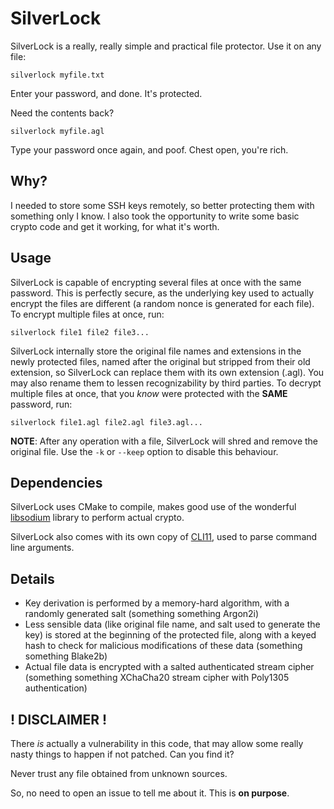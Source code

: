 # SilverLock

SilverLock is a really, really simple and practical file protector.
Use it on any file:

`silverlock myfile.txt`

Enter your password, and done. It's protected.

Need the contents back?

`silverlock myfile.agl`

Type your password once again, and poof. Chest open, you're rich.

## Why?

I needed to store some SSH keys remotely, so better protecting them with something only I know. I also took the opportunity to write some basic crypto code and get it working, for what it's worth.

## Usage

SilverLock is capable of encrypting several files at once with the same password. This is perfectly secure, as the underlying key used to actually encrypt the files are different (a random nonce is generated for each file). To encrypt multiple files at once, run:

`silverlock file1 file2 file3...`

SilverLock internally store the original file names and extensions in the newly protected files, named after the original but stripped from their old extension, so SilverLock can replace them with its own extension (.agl). You may also rename them to lessen recognizability by third parties. To decrypt multiple files at once, that you *know* were protected with the **SAME** password, run:

`silverlock file1.agl file2.agl file3.agl...`

**NOTE**: After any operation with a file, SilverLock will shred and remove the original file. Use the `-k` or `--keep` option to disable this behaviour.

## Dependencies

SilverLock uses CMake to compile, makes good use of the wonderful [libsodium](https://github.com/jedisct1/libsodium) library to perform actual crypto.

SilverLock also comes with its own copy of [CLI11](https://github.com/CLIUtils/CLI11), used to parse command line arguments.

## Details

- Key derivation is performed by a memory-hard algorithm, with a randomly generated salt (something something Argon2i)
- Less sensible data (like original file name, and salt used to generate the key) is stored at the beginning of the protected file, along with a keyed hash to check for malicious modifications of these data (something something Blake2b)
- Actual file data is encrypted with a salted authenticated stream cipher (something something XChaCha20 stream cipher with Poly1305 authentication)

## ! DISCLAIMER !

There *is* actually a vulnerability in this code, that may allow some really nasty things to happen if not patched. Can you find it?

Never trust any file obtained from unknown sources.

So, no need to open an issue to tell me about it. This is **on purpose**.

